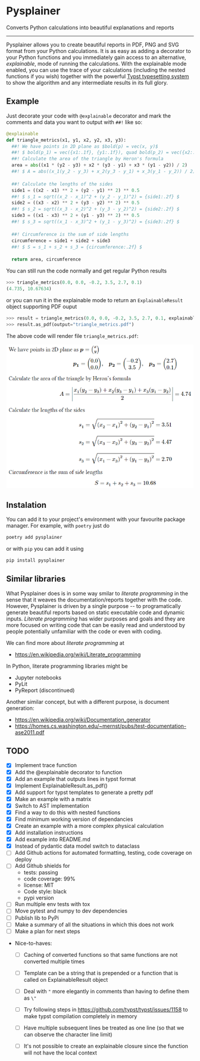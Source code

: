 # Pysplainer

Converts Python calculations into beautiful explanations and reports

----

Pysplainer allows you to create beautiful reports in PDF, PNG and SVG format from your Python calculations. It is as easy as adding a decorator to your Python functions and you immediately gain access to an alternative, _explainable_, mode of running the calculations. With the explainable mode enabled, you can use the trace of your calculations (including the nested functions if you wish) together with the powerful [Typst typesetting system](https://github.com/typst/typst) to show the algorithm and any intermediate results in its full glory.

## Example

Just decorate your code with `@explainable` decorator and mark the comments and data you want to output with `##!` like so:

```python
@explainable
def triangle_metrics(x1, y1, x2, y2, x3, y3):
  ##! We have points in 2D plane as $bold(p) = vec(x, y)$
  ##! $ bold(p_1) = vec({x1:.1f}, {y1:.1f}), quad bold(p_2) = vec({x2:.1f}, {y2:.1f}), quad bold(p_3) = vec({x3:.1f}, {y3:.1f}) $
  ##! Calculate the area of the triangle by Heron's formula
  area = abs((x1 * (y2 - y3) + x2 * (y3 - y1) + x3 * (y1 - y2)) / 2)
  ##! $ A = abs((x_1(y_2 - y_3) + x_2(y_3 - y_1) + x_3(y_1 - y_2)) / 2) = {area:.2f} $

  ##! Calculate the lengths of the sides
  side1 = ((x2 - x1) ** 2 + (y2 - y1) ** 2) ** 0.5
  ##! $ s_1 = sqrt((x_2 - x_1)^2 + (y_2 - y_1)^2) = {side1:.2f} $
  side2 = ((x3 - x2) ** 2 + (y3 - y2) ** 2) ** 0.5
  ##! $ s_2 = sqrt((x_3 - x_2)^2 + (y_3 - y_2)^2) = {side2:.2f} $
  side3 = ((x1 - x3) ** 2 + (y1 - y3) ** 2) ** 0.5
  ##! $ s_3 = sqrt((x_1 - x_3)^2 + (y_1 - y_3)^2) = {side3:.2f} $

  ##! Circumference is the sum of side lengths
  circumference = side1 + side2 + side3
  ##! $ S = s_1 + s_2 + s_3 = {circumference:.2f} $

  return area, circumference
```

You can still run the code normally and get regular Python results

```python
>>> triangle_metrics(0.0, 0.0, -0.2, 3.5, 2.7, 0.1)
(4.735, 10.67634)
```

or you can run it in the explainable mode to return an `ExplainableResult` object supporting PDF ouput

```python
>>> result = triangle_metrics(0.0, 0.0, -0.2, 3.5, 2.7, 0.1, explainable=True)
>>> result.as_pdf(output="triangle_metrics.pdf")
```

The above code will render file `triangle_metrics.pdf`:

<img src="tests/data/triangle_metrics.png" alt="Triangle metrics PDF output" style="width:600px" />

## Instalation

You can add it to your project's environment with your favourite package manager. For example, with `poetry` just do

```bash
poetry add pysplainer
```

or with `pip` you can add it using

```bash
pip install pysplainer
```

## Similar libraries

What Pysplainer does is in some way smilar to _literate programming_ in the sense that it weaves the documentation/reports together with the code. However, Pysplainer is driven by a single purpose -- to programatically generate beautiful reports based on static executable code and dynamic inputs. _Literate programming_ has wider purposes and goals and they are more focused on writing code that can be easily read and understood by people potentially unfamiliar with the code or even with coding.  

We can find more about _literate programming_ at

- https://en.wikipedia.org/wiki/Literate_programming

In Python, literate programming libraries might be

- Jupyter notebooks
- PyLit
- PyReport (discontinued)

Another similar concept, but with a different purpose, is document generation:
- https://en.wikipedia.org/wiki/Documentation_generator
- https://homes.cs.washington.edu/~mernst/pubs/test-documentation-ase2011.pdf

## TODO

- [x] Implement trace function
- [x] Add the @explainable decorator to function
- [x] Add an example that outputs lines in typst format
- [x] Implement ExplainableResult.as_pdf()
- [x] Add support for typst templates to generate a pretty pdf
- [x] Make an example with a matrix
- [x] Switch to AST implementation
- [x] Find a way to do this with nested functions
- [x] Find minimum working version of dependancies
- [x] Create an example with a more complex physical calculation
- [x] Add installation instructions
- [x] Add example into README.md
- [x] Instead of pydantic data model switch to dataclass
- [ ] Add Github actions for automated formatting, testing, code coverage on deploy
- [ ] Add Github shields for
  - tests: passing
  - code coverage: 99%
  - license: MIT
  - Code style: black
  - pypi version
- [ ] Run multiple env tests with tox
- [ ] Move pytest and numpy to dev dependencies
- [ ] Publish lib to PyPi
- [ ] Make a summary of all the situations in which this does not work
- [ ] Make a plan for next steps
- Nice-to-haves:
  - [ ] Caching of converted functions so that same functions are not converted multiple times
  - [ ] Template can be a string that is prepended or a function that is called on ExplainableResult object
  - [ ] Deal with `"` more elegantly in comments than having to define them as `\"`
  - [ ] Try following steps in https://github.com/typst/typst/issues/1158 to make typst compilation completely in memory
  - [ ] Have multiple subsequent lines be treated as one line (so that we can observe the character line limit)
  - [ ] It's not possible to create an explainable closure since the function will not have the local context
 